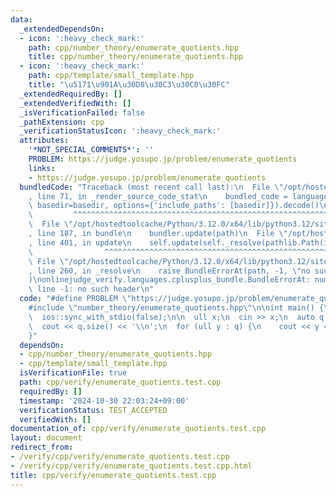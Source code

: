 ```yaml
---
data:
  _extendedDependsOn:
  - icon: ':heavy_check_mark:'
    path: cpp/number_theory/enumerate_quotients.hpp
    title: cpp/number_theory/enumerate_quotients.hpp
  - icon: ':heavy_check_mark:'
    path: cpp/template/small_template.hpp
    title: "\u5171\u901A\u30D8\u30C3\u30C0\u30FC"
  _extendedRequiredBy: []
  _extendedVerifiedWith: []
  _isVerificationFailed: false
  _pathExtension: cpp
  _verificationStatusIcon: ':heavy_check_mark:'
  attributes:
    '*NOT_SPECIAL_COMMENTS*': ''
    PROBLEM: https://judge.yosupo.jp/problem/enumerate_quotients
    links:
    - https://judge.yosupo.jp/problem/enumerate_quotients
  bundledCode: "Traceback (most recent call last):\n  File \"/opt/hostedtoolcache/Python/3.12.0/x64/lib/python3.12/site-packages/onlinejudge_verify/documentation/build.py\"\
    , line 71, in _render_source_code_stat\n    bundled_code = language.bundle(stat.path,\
    \ basedir=basedir, options={'include_paths': [basedir]}).decode()\n          \
    \         ^^^^^^^^^^^^^^^^^^^^^^^^^^^^^^^^^^^^^^^^^^^^^^^^^^^^^^^^^^^^^^^^^^^^^^^^^^^^^^^^^\n\
    \  File \"/opt/hostedtoolcache/Python/3.12.0/x64/lib/python3.12/site-packages/onlinejudge_verify/languages/cplusplus.py\"\
    , line 187, in bundle\n    bundler.update(path)\n  File \"/opt/hostedtoolcache/Python/3.12.0/x64/lib/python3.12/site-packages/onlinejudge_verify/languages/cplusplus_bundle.py\"\
    , line 401, in update\n    self.update(self._resolve(pathlib.Path(included), included_from=path))\n\
    \                ^^^^^^^^^^^^^^^^^^^^^^^^^^^^^^^^^^^^^^^^^^^^^^^^^^^^^^^^^\n \
    \ File \"/opt/hostedtoolcache/Python/3.12.0/x64/lib/python3.12/site-packages/onlinejudge_verify/languages/cplusplus_bundle.py\"\
    , line 260, in _resolve\n    raise BundleErrorAt(path, -1, \"no such header\"\
    )\nonlinejudge_verify.languages.cplusplus_bundle.BundleErrorAt: number_theory/enumerate_quotients.hpp:\
    \ line -1: no such header\n"
  code: "#define PROBLEM \"https://judge.yosupo.jp/problem/enumerate_quotients\"\n\
    #include \"number_theory/enumerate_quotients.hpp\"\n\nint main() {\n  cin.tie(0);\n\
    \  ios::sync_with_stdio(false);\n\n  ull x;\n  cin >> x;\n  auto q = enumerate_quotients(x);\n\
    \  cout << q.size() << '\\n';\n  for (ull y : q) {\n    cout << y << ' ';\n  }\n\
    }"
  dependsOn:
  - cpp/number_theory/enumerate_quotients.hpp
  - cpp/template/small_template.hpp
  isVerificationFile: true
  path: cpp/verify/enumerate_quotients.test.cpp
  requiredBy: []
  timestamp: '2024-10-30 22:03:24+09:00'
  verificationStatus: TEST_ACCEPTED
  verifiedWith: []
documentation_of: cpp/verify/enumerate_quotients.test.cpp
layout: document
redirect_from:
- /verify/cpp/verify/enumerate_quotients.test.cpp
- /verify/cpp/verify/enumerate_quotients.test.cpp.html
title: cpp/verify/enumerate_quotients.test.cpp
---
```

